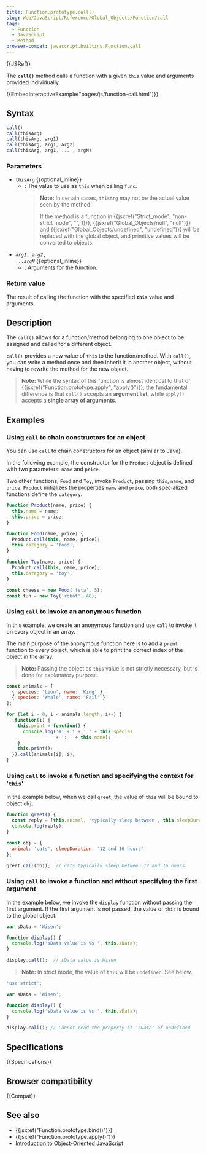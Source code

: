 ```yaml
---
title: Function.prototype.call()
slug: Web/JavaScript/Reference/Global_Objects/Function/call
tags:
  - Function
  - JavaScript
  - Method
browser-compat: javascript.builtins.Function.call
---
```

{{JSRef}}

The **`call()`** method calls a function with a given `this` value and arguments
provided individually.

{{EmbedInteractiveExample("pages/js/function-call.html")}}

## Syntax

```js
call()
call(thisArg)
call(thisArg, arg1)
call(thisArg, arg1, arg2)
call(thisArg, arg1, ... , argN)
```

### Parameters

- `thisArg` {{optional_inline}}
  - : The value to use as `this` when calling `func`.
    > **Note:** In certain cases, `thisArg` may not be the actual value seen by
    > the method.
    >
    > If the method is a function in
    > {{jsxref("Strict_mode", "non-strict mode", "",
        1)}},
    > {{jsxref("Global_Objects/null", "null")}} and
    > {{jsxref("Global_Objects/undefined", "undefined")}} will
    > be replaced with the global object, and primitive values will be converted
    > to objects.
- <code><var>arg1</var>, <var>arg2</var>,
  ...<var>argN</var></code> {{optional_inline}}
  - : Arguments for the function.

### Return value

The result of calling the function with the specified **`this`** value and
arguments.

## Description

The `call()` allows for a function/method belonging to one object to be assigned
and called for a different object.

`call()` provides a new value of `this` to the function/method. With `call()`,
you can write a method once and then inherit it in another object, without
having to rewrite the method for the new object.

> **Note:** While the syntax of this function is almost identical to that of
> {{jsxref("Function.prototype.apply", "apply()")}}, the
> fundamental difference is that `call()` accepts an **argument list**, while
> `apply()` accepts a **single array of arguments**.

## Examples

### Using `call` to chain constructors for an object

You can use `call` to chain constructors for an object (similar to Java).

In the following example, the constructor for the `Product` object is defined
with two parameters: `name` and `price`.

Two other functions, `Food` and `Toy`, invoke `Product`, passing `this`, `name`,
and `price`. `Product` initializes the properties `name` and `price`, both
specialized functions define the `category`.

```js
function Product(name, price) {
  this.name = name;
  this.price = price;
}

function Food(name, price) {
  Product.call(this, name, price);
  this.category = 'food';
}

function Toy(name, price) {
  Product.call(this, name, price);
  this.category = 'toy';
}

const cheese = new Food('feta', 5);
const fun = new Toy('robot', 40);
```

### Using `call` to invoke an anonymous function

In this example, we create an anonymous function and use `call` to invoke it on
every object in an array.

The main purpose of the anonymous function here is to add a `print` function to
every object, which is able to print the correct index of the object in the
array.

> **Note:** Passing the object as `this` value is not strictly necessary, but is
> done for explanatory purpose.

```js
const animals = [
  { species: 'Lion', name: 'King' },
  { species: 'Whale', name: 'Fail' }
];

for (let i = 0; i < animals.length; i++) {
  (function(i) {
    this.print = function() {
      console.log('#' + i + ' ' + this.species
                  + ': ' + this.name);
    }
    this.print();
  }).call(animals[i], i);
}
```

### Using `call` to invoke a function and specifying the context for '`this`'

In the example below, when we call `greet`, the value of `this` will be bound to
object `obj`.

```js
function greet() {
  const reply = [this.animal, 'typically sleep between', this.sleepDuration].join(' ');
  console.log(reply);
}

const obj = {
  animal: 'cats', sleepDuration: '12 and 16 hours'
};

greet.call(obj);  // cats typically sleep between 12 and 16 hours
```

### Using `call` to invoke a function and without specifying the first argument

In the example below, we invoke the `display` function without passing the first
argument. If the first argument is not passed, the value of `this` is bound to
the global object.

```js
var sData = 'Wisen';

function display() {
  console.log('sData value is %s ', this.sData);
}

display.call();  // sData value is Wisen
```

> **Note:** In strict mode, the value of `this` will be `undefined`. See below.

```js
'use strict';

var sData = 'Wisen';

function display() {
  console.log('sData value is %s ', this.sData);
}

display.call(); // Cannot read the property of 'sData' of undefined
```

## Specifications

{{Specifications}}

## Browser compatibility

{{Compat}}

## See also

- {{jsxref("Function.prototype.bind()")}}
- {{jsxref("Function.prototype.apply()")}}
- [Introduction to Object-Oriented JavaScript](/en-US/docs/Learn/JavaScript/Objects)
